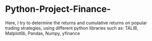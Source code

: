# Python-Project-Finance-
Here, I try to determine the returns and cumulative returns on popular trading strategies, using different python libraries such as: TALIB, Matplotlib, Pandas, Numpy, yfinance
